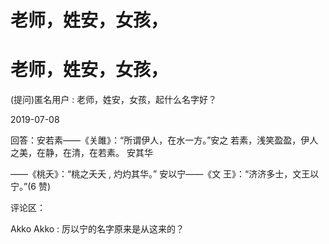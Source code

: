 # 老师，姓安，女孩，

# 老师，姓安，女孩，

(提问)匿名用户 : 老师，姓安，女孩，起什么名字好？

2019-07-08

回答：安若素——《关雎》：“所谓伊人，在水一方。”安之 若素，浅笑盈盈，伊人之美，在静，在清，在若素。 安其华

——《桃夭》：“桃之夭夭 , 灼灼其华。” 安以宁——《文 王》：“济济多士，文王以宁。”(6 赞)

评论区：

Akko Akko : 厉以宁的名字原来是从这来的？